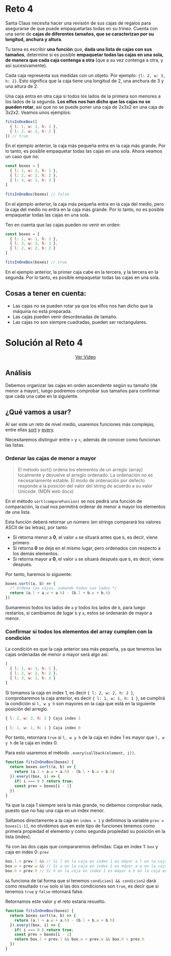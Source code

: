 # Reto 4

Santa Claus necesita hacer una revisión de sus cajas de regalos para asegurarse de que puede empaquetarlas todas en su trineo. Cuenta con una serie de **cajas de diferentes tamaños, que se caracterizan por su longitud, anchura y altura**.

Tu tarea es escribir **una función** que, **dada una lista de cajas con sus tamaños**, determine si es posible **empaquetar todas las cajas en una sola, de manera que cada caja contenga a otra** (que a su vez contenga a otra, y así sucesivamente).

Cada caja representa sus medidas con un objeto. Por ejemplo: `{l: 2, w: 3, h: 2}`. Esto significa que la caja tiene una longitud de 2, una anchura de 3 y una altura de 2.

Una caja entra en otra caja si todos los lados de la primera son menores a los lados de la segunda. **Los elfos nos han dicho que las cajas no se pueden rotar**, así que no se puede poner una caja de 2x3x2 en una caja de 3x2x2. Veamos unos ejemplos:

```js
fitsInOneBox([
  { l: 1, w: 1, h: 1 },
  { l: 2, w: 2, h: 2 }
]) // true
```

En el ejemplo anterior, la caja más pequeña entra en la caja más grande. Por lo tanto, es posible empaquetar todas las cajas en una sola. Ahora veamos un caso que no:

```js
const boxes = [
  { l: 1, w: 1, h: 1 },
  { l: 2, w: 2, h: 2 },
  { l: 3, w: 1, h: 3 }
]

fitsInOneBox(boxes) // false
```

En el ejemplo anterior, la caja más pequeña entra en la caja del medio, pero la caja del medio no entra en la caja más grande. Por lo tanto, no es posible empaquetar todas las cajas en una sola.

Ten en cuenta que las cajas pueden no venir en orden:

```js
const boxes = [
  { l: 1, w: 1, h: 1 },
  { l: 3, w: 3, h: 3 },
  { l: 2, w: 2, h: 2 }
]

fitsInOneBox(boxes) // true
```

En el ejemplo anterior, la primer caja cabe en la tercera, y la tercera en la segunda. Por lo tanto, es posible empaquetar todas las cajas en una sola.

## Cosas a tener en cuenta:

 - Las cajas no se pueden rotar ya que los elfos nos han dicho que la máquina no está preparada.
 - Las cajas pueden venir desordenadas de tamaño.
 - Las cajas no son siempre cuadradas, pueden ser rectangulares.

# Solución al Reto 4

<div align="center">
  <a href="https://youtu.be/8HLJUp9zvTs">Ver Video</a>
</div>

## Análisis

Debemos organizar las cajas en orden ascendente según su tamaño (de menor a mayor), luego podremos comprobar sus tamaños para confirmar que cada una cabe en la siguiente. 

## ¿Qué vamos a usar? 

Al ser este un reto de nivel medio, usaremos funciones más complejas, entre ellas [sort](https://developer.mozilla.org/es/docs/Web/JavaScript/Reference/Global_Objects/Array/sort) y [every](https://developer.mozilla.org/es/docs/Web/JavaScript/Reference/Global_Objects/Array/every).

Necesitaremos distinguir entre `>` y `<`, además de conocer como funcionan las listas.

### Ordenar las cajas de menor a mayor

> El método sort() ordena los elementos de un arreglo (array) localmente y devuelve el arreglo ordenado. La ordenación no es necesariamente estable. El modo de ordenación por defecto responde a la posición del valor del string de acuerdo a su valor Unicode. (MDN web docs)

En el método `sort(compareFuncion)` se nos pedirá una función de comparación, la cual nos permitirá ordenar de menor a mayor los elementos de una lista.

Esta función deberá retornar un número (en strings comparará los valores ASCII de las letras), por tanto:

 - Si retorna menor a **0**, el valor `a` se situará antes que `b`, es decir, viene primero
 - Si retorna **0** se deja en el mismo lugar, pero ordenados con respecto a los demás elementos.
 - Si retorna mayor a **0**, el valor `a` se situará después que `b`, es decir, viene después.

Por tanto, haremos lo siguiente: 

```js
boxes.sort((a, b) => {
  /* Ordena las cajas, sumando todos sus lados */
  return (a.l + a.w + a.h) - (b.l + b.w + b.h)
})
```

Sumaremos todos los lados de `a` y todos los lados de `b`, para luego restarlos, si cambiamos de lugar `b` y `a`, estos se ordenarán de mayor a menor.

### Confirmar si todos los elementos del array cumplen con la condición

La condición es que la caja anterior sea más pequeña, ya que tenemos las cajas ordenadas de menor a mayor será algo así:

```js
[ 
  { l: 1, w: 1, h: 1 }, 
  { l: 2, w: 2, h: 2 }, 
  { l: 3, w: 1, h: 3 } 
]
```

Si tomamos la caja en index 1, es decir `{ l: 2, w: 2, h: 2 }`, comprobaremos la caja anterior, es decir `{ l: 1, w: 1, h: 1 }`, se cumplirá la condición si `l, w y h` son mayores en la caja que está en la siguiente posición del arreglo.

```js
{ l: 2, w: 2, h: 2 } Caja index 1
     
{ l: 1, w: 1, h: 1 } Caja index 0
```

Por tanto, retornara `true` si `l, w y h` de la caja en index 1 es mayor que `l, w y h` de la caja en index 0.

Para esto usaremos el método `.every(callback(element, i))`.

```js
function fitsInOneBox(boxes) {
  return boxes.sort((a, b) => {
    return (a.l + a.w + a.h) - (b.l + b.w + b.h)
  }).every((box, i) => {
    if( i === 0 ) return true;
    const prev = boxes[i - 1]
  })
}
```

Ya que la caja 1 siempre será la más grande, no debemos comprobar nada, puesto que no hay una caja en un index menor. 

Saltamos directamente a la caja en `index = 1` y definimos la variable `prev = boxes[i-1]`, no olvidemos que en este tipo de funciones tenemos como primera propiedad el elemento y como segunda propiedad su posición en la lista (index).

Ya con las dos cajas que compararemos definidas: Caja en index 1: `box` y caja en index 0: `prev`

```js
box.l > prev.l && // Si l en la caja en index 1 es máyor a l en la caja en index 0 dara true
box.w > prev.w && // Si w en la caja en index 1 es máyor a w en la caja en index 0 dara true
box.h > prev.h // Si h en la caja en index 1 es máyor a h en la caja en index 0 dara true
```

`&&` funciona de tal forma que si tenemos `condicion1 && condicion2` dará como resultado `true` solo si las dos condiciones son `true`, es decir que si tenemos `true` y `false` retornará false.

Retornamos este valor y el reto estaría resuelto.

```js
function fitsInOneBox(boxes) {
  return boxes.sort((a, b) => {
    return (a.l + a.w + a.h) - (b.l + b.w + b.h)
  }).every((box, i) => {
    if( i === 0 ) return true;
    const prev = boxes[i - 1]
    return box.l > prev.l && box.w > prev.w && box.h > prev.h
  })
}
```
